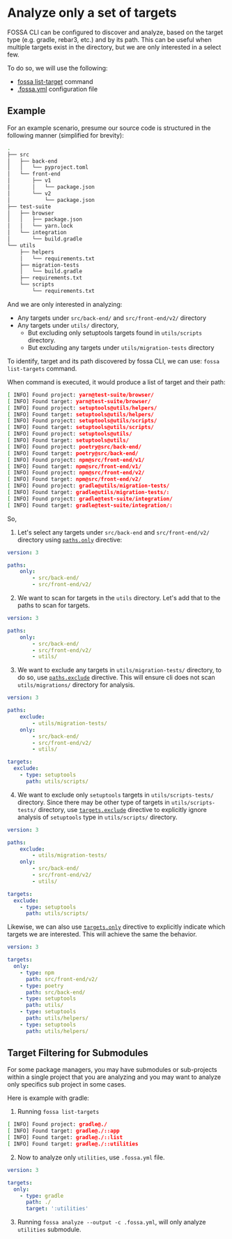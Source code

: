 # Analyze only a set of targets

FOSSA CLI can be configured to discover and analyze, based on the target type (e.g. gradle, rebar3, etc.) and by its path. This can be useful when multiple targets exist in the directory, but we are only interested in a select few. 

To do so, we will use the following:

- [fossa list-target](./../references/subcommands/list-targets.md) command
- [.fossa.yml](./../references/files/fossa-yml.md) configuration file

## Example

For an example scenario, presume our source code is structured in the following manner (simplified for brevity):

```bash
.
├── src
│   ├── back-end
│   │   └── pyproject.toml
│   └── front-end
│       ├── v1
│       │   └── package.json
│       └── v2
│           └── package.json
├── test-suite
│   ├── browser
│   │   ├── package.json
│   │   └── yarn.lock
│   └── integration
│       └── build.gradle
└── utils
    ├── helpers
    │   └── requirements.txt
    ├── migration-tests
    │   └── build.gradle
    ├── requirements.txt
    └── scripts
        └── requirements.txt
```

And we are only interested in analyzing:

- Any targets under `src/back-end/` and `src/front-end/v2/` directory
- Any targets under `utils/` directory, 
  - But excluding only setuptools targets found in `utils/scripts` directory. 
  - But excluding any targets under `utils/migration-tests` directory

To identify, target and its path discovered by fossa CLI, we can use: `fossa list-targets` command. 

When command is executed, it would produce a list of target and their path:

```bash
[ INFO] Found project: yarn@test-suite/browser/
[ INFO] Found target: yarn@test-suite/browser/
[ INFO] Found project: setuptools@utils/helpers/
[ INFO] Found target: setuptools@utils/helpers/
[ INFO] Found project: setuptools@utils/scripts/
[ INFO] Found target: setuptools@utils/scripts/
[ INFO] Found project: setuptools@utils/
[ INFO] Found target: setuptools@utils/
[ INFO] Found project: poetry@src/back-end/
[ INFO] Found target: poetry@src/back-end/
[ INFO] Found project: npm@src/front-end/v1/
[ INFO] Found target: npm@src/front-end/v1/
[ INFO] Found project: npm@src/front-end/v2/
[ INFO] Found target: npm@src/front-end/v2/
[ INFO] Found project: gradle@utils/migration-tests/
[ INFO] Found target: gradle@utils/migration-tests/:
[ INFO] Found project: gradle@test-suite/integration/
[ INFO] Found target: gradle@test-suite/integration/:
```

So, 

1. Let's select any targets under `src/back-end` and `src/front-end/v2/` directory using [`paths.only`](./../references/files/fossa-yml.md#`paths.only:`) directive:

```yaml
version: 3

paths:
    only:
        - src/back-end/
        - src/front-end/v2/
```

2. We want to scan for targets in the `utils` directory. Let's add that to the paths to scan for targets.

```yaml
version: 3

paths:
    only:
        - src/back-end/
        - src/front-end/v2/
        - utils/
```


3. We want to exclude any targets in `utils/migration-tests/` directory, to do so, use [`paths.exclude`](./../references/files/fossa-yml.md#`paths.exclude:`) directive. This will ensure cli does not scan `utils/migrations/` directory for analysis.

```yaml
version: 3

paths:
    exclude:
        - utils/migration-tests/
    only:
        - src/back-end/
        - src/front-end/v2/
        - utils/

targets:
  exclude:
    - type: setuptools
      path: utils/scripts/
```

4. We want to exclude only `setuptools` targets in `utils/scripts-tests/` directory. Since there may be other type of targets in `utils/scripts-tests/` directory, use [`targets.exclude`](./../references/files/fossa-yml.md#`targets.exclude`) directive to explicitly ignore analysis of `setuptools` type in `utils/scripts/` directory.

```yaml
version: 3

paths:
    exclude:
        - utils/migration-tests/
    only:
        - src/back-end/
        - src/front-end/v2/
        - utils/

targets:
  exclude:
    - type: setuptools
      path: utils/scripts/
```

Likewise, we can also use [`targets.only`](./../references/files/fossa-yml.md#`targets.only`) directive to explicitly indicate which targets we are interested. This will achieve the same the behavior.

```yaml
version: 3

targets:
  only:
    - type: npm
      path: src/front-end/v2/
    - type: poetry
      path: src/back-end/
    - type: setuptools
      path: utils/
    - type: setuptools
      path: utils/helpers/
    - type: setuptools
      path: utils/helpers/
```

## Target Filtering for Submodules

For some package managers, you may have submodules or sub-projects within a single project
that you are analyzing and you may want to analyze only specifics sub project in some cases.

Here is example with gradle:

1) Running `fossa list-targets`
```bash
[ INFO] Found project: gradle@./
[ INFO] Found target: gradle@./::app
[ INFO] Found target: gradle@./::list
[ INFO] Found target: gradle@./::utilities
```

2) Now to analyze only `utilities`, use `.fossa.yml` file.

```yaml
version: 3

targets:
  only:
    - type: gradle
      path: ./
      target: ':utilities'
```

3) Running `fossa analyze --output -c .fossa.yml`, will only analyze `utilities` submodule.
